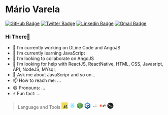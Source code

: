 # Mário Varela

[![GitHub Badge](https://img.shields.io/badge/-mariovarela99-1ca0f1?style=flat-square&labelColor=232323&logo=github&logoColor=white&link=https://github.com/mariovarela99)](https://github.com/mariovarela99)
[![Twitter Badge](https://img.shields.io/badge/-@MrioVarela4-1ca0f1?style=flat-square&labelColor=1ca0f1&logo=twitter&logoColor=white&link=https://twitter.com/MrioVarela4)](https://twitter.com/MrioVarela4)
[![Linkedin Badge](https://img.shields.io/badge/-mariovarela99-blue?style=flat-square&logo=Linkedin&logoColor=white&link=https://www.linkedin.com/in/m%C3%A1rio-varela-0215321bb/)](https://www.linkedin.com/in/m%C3%A1rio-varela-0215321bb/) 
[![Gmail Badge](https://img.shields.io/badge/-marioteixeiravarela@gmail.com-c14438?style=flat-square&logo=Gmail&logoColor=white&link=mailto:marioteixeiravarela@gmail.com)](mailto:marioteixeiravarela@gmail.com)

### Hi There👋


- 🔭 I’m currently working on DLine Code and AngoJS
- 🌱 I’m currently learning JavaScript
- 👯 I’m looking to collaborate on AngoJS
- 🤔 I’m looking for help with ReactJS, ReactNative, HTML, CSS, Javasript, API, NodeJS, MYsql, 
- 💬 Ask me about JavaScripr and so on...
- 📫 How to reach me: ...
- 😄 Pronouns: ...
- ⚡ Fun fact: ...


> Language and Tools
<code><img height="20" src="https://raw.githubusercontent.com/github/explore/80688e429a7d4ef2fca1e82350fe8e3517d3494d/topics/javascript/javascript.png"></code>
<code><img height="20" src="https://raw.githubusercontent.com/github/explore/80688e429a7d4ef2fca1e82350fe8e3517d3494d/topics/react/react.png"></code>
<code><img height="20" src="https://raw.githubusercontent.com/github/explore/80688e429a7d4ef2fca1e82350fe8e3517d3494d/topics/nodejs/nodejs.png"></code>
<code><img height="20" src="https://raw.githubusercontent.com/github/explore/80688e429a7d4ef2fca1e82350fe8e3517d3494d/topics/cpp/cpp.png"></code>
<code><img height="20" src="https://raw.githubusercontent.com/github/explore/80688e429a7d4ef2fca1e82350fe8e3517d3494d/topics/mysql/mysql.png"></code>
<code><img height="20" src="https://raw.githubusercontent.com/github/explore/80688e429a7d4ef2fca1e82350fe8e3517d3494d/topics/git/git.png"></code>
<code><img height="20" src="https://raw.githubusercontent.com/github/explore/80688e429a7d4ef2fca1e82350fe8e3517d3494d/topics/terminal/terminal.png"></code>


